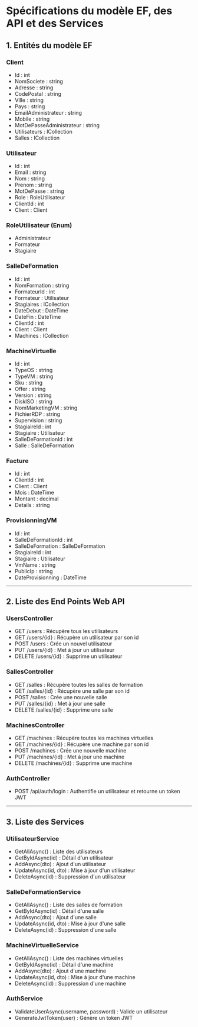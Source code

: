 # Spécifications du modèle EF, des API et des Services

## 1. Entités du modèle EF

### Client
- Id : int
- NomSociete : string
- Adresse : string
- CodePostal : string
- Ville : string
- Pays : string
- EmailAdministrateur : string
- Mobile : string
- MotDePasseAdministrateur : string
- Utilisateurs : ICollection<Utilisateur>
- Salles : ICollection<SalleDeFormation>

### Utilisateur
- Id : int
- Email : string
- Nom : string
- Prenom : string
- MotDePasse : string
- Role : RoleUtilisateur
- ClientId : int
- Client : Client

### RoleUtilisateur (Enum)
- Administrateur
- Formateur
- Stagiaire

### SalleDeFormation
- Id : int
- NomFormation : string
- FormateurId : int
- Formateur : Utilisateur
- Stagiaires : ICollection<Utilisateur>
- DateDebut : DateTime
- DateFin : DateTime
- ClientId : int
- Client : Client
- Machines : ICollection<MachineVirtuelle>

### MachineVirtuelle
- Id : int
- TypeOS : string
- TypeVM : string
- Sku : string
- Offer : string
- Version : string
- DiskISO : string
- NomMarketingVM : string
- FichierRDP : string
- Supervision : string
- StagiaireId : int
- Stagiaire : Utilisateur
- SalleDeFormationId : int
- Salle : SalleDeFormation

### Facture
- Id : int
- ClientId : int
- Client : Client
- Mois : DateTime
- Montant : decimal
- Details : string

### ProvisionningVM
- Id : int
- SalleDeFormationId : int
- SalleDeFormation : SalleDeFormation
- StagiaireId : int
- Stagiaire : Utilisateur
- VmName : string
- PublicIp : string
- DateProvisionning : DateTime

---

## 2. Liste des End Points Web API

### UsersController
- GET /users : Récupère tous les utilisateurs
- GET /users/{id} : Récupère un utilisateur par son id
- POST /users : Crée un nouvel utilisateur
- PUT /users/{id} : Met à jour un utilisateur
- DELETE /users/{id} : Supprime un utilisateur

### SallesController
- GET /salles : Récupère toutes les salles de formation
- GET /salles/{id} : Récupère une salle par son id
- POST /salles : Crée une nouvelle salle
- PUT /salles/{id} : Met à jour une salle
- DELETE /salles/{id} : Supprime une salle

### MachinesController
- GET /machines : Récupère toutes les machines virtuelles
- GET /machines/{id} : Récupère une machine par son id
- POST /machines : Crée une nouvelle machine
- PUT /machines/{id} : Met à jour une machine
- DELETE /machines/{id} : Supprime une machine

### AuthController
- POST /api/auth/login : Authentifie un utilisateur et retourne un token JWT

---

## 3. Liste des Services

### UtilisateurService
- GetAllAsync() : Liste des utilisateurs
- GetByIdAsync(id) : Détail d'un utilisateur
- AddAsync(dto) : Ajout d'un utilisateur
- UpdateAsync(id, dto) : Mise à jour d'un utilisateur
- DeleteAsync(id) : Suppression d'un utilisateur

### SalleDeFormationService
- GetAllAsync() : Liste des salles de formation
- GetByIdAsync(id) : Détail d'une salle
- AddAsync(dto) : Ajout d'une salle
- UpdateAsync(id, dto) : Mise à jour d'une salle
- DeleteAsync(id) : Suppression d'une salle

### MachineVirtuelleService
- GetAllAsync() : Liste des machines virtuelles
- GetByIdAsync(id) : Détail d'une machine
- AddAsync(dto) : Ajout d'une machine
- UpdateAsync(id, dto) : Mise à jour d'une machine
- DeleteAsync(id) : Suppression d'une machine

### AuthService
- ValidateUserAsync(username, password) : Valide un utilisateur
- GenerateJwtToken(user) : Génère un token JWT
